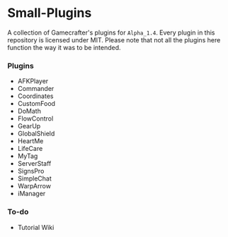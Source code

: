 # Small-Plugins
A collection of Gamecrafter's plugins for `Alpha_1.4`. Every plugin in this repository is licensed under MIT. Please note that
not all the plugins here function the way it was to be intended.

### Plugins
* AFKPlayer
* Commander
* Coordinates
* CustomFood
* DoMath
* FlowControl
* GearUp
* GlobalShield
* HeartMe
* LifeCare
* MyTag
* ServerStaff
* SignsPro
* SimpleChat
* WarpArrow
* iManager

### To-do
* Tutorial Wiki
